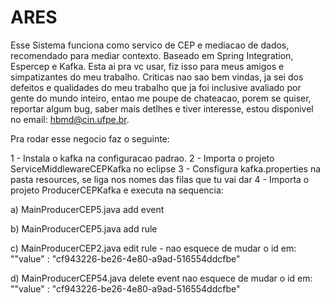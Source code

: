 # ARES

Esse Sistema funciona como servico de CEP e mediacao de dados, recomendado para mediar contexto. Baseado em Spring Integration, Espercep e Kafka. Esta ai pra vc usar, fiz isso para meus amigos e simpatizantes do meu trabalho. Criticas nao sao bem vindas, ja sei dos defeitos e qualidades do meu trabalho que ja foi inclusive avaliado por gente do mundo inteiro, entao me poupe de chateacao, porem se quiser, reportar algum bug, saber mais detlhes e tiver interesse, estou disponivel no email: hbmd@cin.ufpe.br. 

Pra rodar esse negocio faz o seguinte: 

1 - Instala o kafka na configuracao padrao.
2 - Importa o projeto ServiceMiddlewareCEPKafka no eclipse
3 - Consfigura kafka.properties na pasta resources, se liga nos nomes das filas que tu vai dar
4 - Importa o projeto ProducerCEPKafka e executa na sequencia:

a) MainProducerCEP5.java add event

b) MainProducerCEP5.java add rule

c) MainProducerCEP2.java edit rule - nao esquece de mudar o id em: "\"value\" : \"cf943226-be26-4e80-a9ad-516554ddcfbe\"

d) MainProducerCEP54.java delete event nao esquece de mudar o id em: "\"value\" : \"cf943226-be26-4e80-a9ad-516554ddcfbe\"
